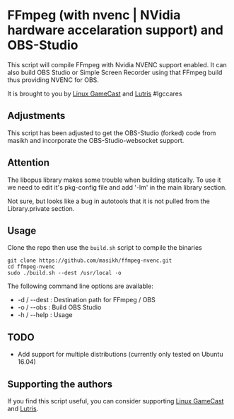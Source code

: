 # FFmpeg (with nvenc | NVidia hardware accelaration support) and OBS-Studio

This script will compile FFmpeg with Nvidia NVENC support enabled.
It can also build OBS Studio or Simple Screen Recorder using that FFmpeg build
thus providing NVENC for OBS.

It is brought to you by [Linux GameCast](http://linuxgamecast.com/) and
[Lutris](https://lutris.net) #lgccares

## Adjustments

This script has been adjusted to get the OBS-Studio (forked) code from masikh and incorporate the OBS-Studio-websocket support.

## Attention

The libopus library makes some trouble when building statically.
To use it we need to edit it's pkg-config file and add '-lm' in the main library section.

Not sure, but looks like a bug in autotools that it is not pulled from the
Library.private section.

## Usage

Clone the repo then use the `build.sh` script to compile the binaries

```
git clone https://github.com/masikh/ffmpeg-nvenc.git
cd ffmpeg-nvenc
sudo ./build.sh --dest /usr/local -o
```

The following command line options are available:

* -d / --dest <path> : Destination path for FFmpeg / OBS
* -o / --obs : Build OBS Studio
* -h / --help : Usage

## TODO

* Add support for multiple distributions (currently only tested on Ubuntu 16.04)

## Supporting the authors

If you find this script useful, you can consider
supporting [Linux GameCast](https://www.patreon.com/linuxgamecast)
and [Lutris](https://www.patreon.com/lutris).
